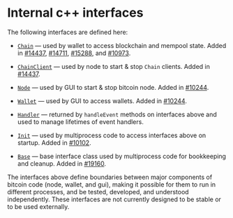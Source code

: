 # Internal c++ interfaces

The following interfaces are defined here:

* [`Chain`](chain.h) — used by wallet to access blockchain and mempool state. Added in [#14437](https://github.com/bitcoin/bitcoin/pull/14437), [#14711](https://github.com/bitcoin/bitcoin/pull/14711), [#15288](https://github.com/bitcoin/bitcoin/pull/15288), and [#10973](https://github.com/bitcoin/bitcoin/pull/10973).

* [`ChainClient`](chain.h) — used by node to start & stop `Chain` clients. Added in [#14437](https://github.com/bitcoin/bitcoin/pull/14437).

* [`Node`](node.h) — used by GUI to start & stop bitcoin node. Added in [#10244](https://github.com/bitcoin/bitcoin/pull/10244).

* [`Wallet`](wallet.h) — used by GUI to access wallets. Added in [#10244](https://github.com/bitcoin/bitcoin/pull/10244).

* [`Handler`](handler.h) — returned by `handleEvent` methods on interfaces above and used to manage lifetimes of event handlers.

* [`Init`](init.h) — used by multiprocess code to access interfaces above on startup. Added in [#10102](https://github.com/bitcoin/bitcoin/pull/10102).

* [`Base`](base.h) — base interface class used by multiprocess code for bookkeeping and cleanup. Added in [#19160](https://github.com/bitcoin/bitcoin/pull/19160).

The interfaces above define boundaries between major components of bitcoin code (node, wallet, and gui), making it possible for them to run in different processes, and be tested, developed, and understood independently. These interfaces are not currently designed to be stable or to be used externally.
